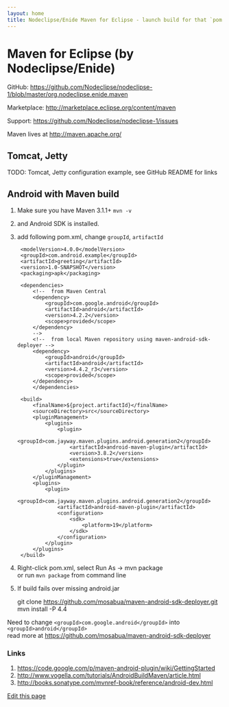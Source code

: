 ```yaml
---
layout: home
title: Nodeclipse/Enide Maven for Eclipse - launch build for that `pom.xml`
---
```


# Maven for Eclipse (by Nodeclipse/Enide)

<p></p>

GitHub: <https://github.com/Nodeclipse/nodeclipse-1/blob/master/org.nodeclipse.enide.maven> 

Marketplace: <http://marketplace.eclipse.org/content/maven>

Support: <https://github.com/Nodeclipse/nodeclipse-1/issues>

Maven lives at <http://maven.apache.org/>

## Tomcat, Jetty

TODO: Tomcat, Jetty configuration example, see GitHub README for links

## Android with Maven build

1. Make sure you have Maven 3.1.1+ `mvn -v`
2. and Android SDK is installed.
3. add following pom.xml, change `groupId`, `artifactId`

	<?xml version="1.0" encoding="UTF-8"?>
	<project xmlns="http://maven.apache.org/POM/4.0.0" xmlns:xsi="http://www.w3.org/2001/XMLSchema-instance" 
	    xsi:schemaLocation="http://maven.apache.org/POM/4.0.0 http://maven.apache.org/maven-v4_0_0.xsd">
	
	    <modelVersion>4.0.0</modelVersion>
	    <groupId>com.android.example</groupId>
	    <artifactId>greeting</artifactId>
	    <version>1.0-SNAPSHOT</version>
	    <packaging>apk</packaging>
	
	    <dependencies>
	        <!--  from Maven Central
	        <dependency>
	            <groupId>com.google.android</groupId>
	            <artifactId>android</artifactId>
	            <version>4.2.2</version>
	            <scope>provided</scope>
	        </dependency>
	        -->
	        <!--  from local Maven repository using maven-android-sdk-deployer -->
	        <dependency>
	            <groupId>android</groupId>
	            <artifactId>android</artifactId>
	            <version>4.4.2_r3</version>
	            <scope>provided</scope>
	        </dependency>
	        </dependencies>
	
	    <build>
	        <finalName>${project.artifactId}</finalName>
	        <sourceDirectory>src</sourceDirectory>
	        <pluginManagement>
	            <plugins>
	                <plugin>
	                    <groupId>com.jayway.maven.plugins.android.generation2</groupId>
	                    <artifactId>android-maven-plugin</artifactId>
	                    <version>3.8.2</version>
	                    <extensions>true</extensions>
	                </plugin>
	            </plugins>
	        </pluginManagement>
	        <plugins>
	            <plugin>
	                <groupId>com.jayway.maven.plugins.android.generation2</groupId>
	                <artifactId>android-maven-plugin</artifactId>
	                <configuration>
	                    <sdk>
	                        <platform>19</platform>
	                    </sdk>
	                </configuration>
	            </plugin>
	        </plugins>
	    </build>
	</project>
	 
4. Right-click pom.xml, select Run As -> mvn package  
or run `mvn package` from command line
5. If build fails over missing android.jar
 
	git clone https://github.com/mosabua/maven-android-sdk-deployer.git
	mvn install -P 4.4

Need to change `<groupId>com.google.android</groupId>` into `<groupId>android</groupId>`  
read more at <https://github.com/mosabua/maven-android-sdk-deployer>

### Links

1. https://code.google.com/p/maven-android-plugin/wiki/GettingStarted
2. http://www.vogella.com/tutorials/AndroidBuildMaven/article.html
3. http://books.sonatype.com/mvnref-book/reference/android-dev.html

[Edit this page](https://github.com/Nodeclipse/www.nodeclipse.org/blob/gh-pages/projects/maven.md)
